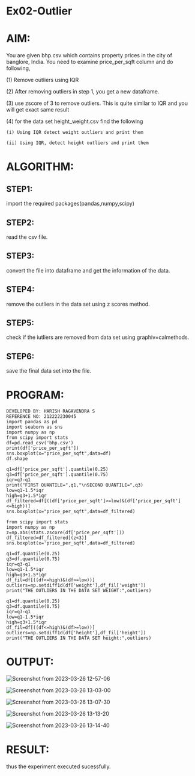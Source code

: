 # Ex02-Outlier

# AIM:

You are given bhp.csv which contains property prices in the city of banglore, India. You need to examine price_per_sqft column and do following,

(1) Remove outliers using IQR 

(2) After removing outliers in step 1, you get a new dataframe.

(3) use zscore of 3 to remove outliers. This is quite similar to IQR and you will get exact same result

(4) for the data set height_weight.csv find the following

    (i) Using IQR detect weight outliers and print them

    (ii) Using IQR, detect height outliers and print them
    
# ALGORITHM:
## STEP1:
import the required packages(pandas,numpy,scipy)
## STEP2:
read the csv file.
## STEP3:
convert the file into dataframe and get the information of the data.
## STEP4:
remove the outliers in the data set using z scores method.
## STEP5:
check if the iutliers are removed from data set using graphiv=calmethods.
## STEP6:
save the final data set into the file.

# PROGRAM:
```
DEVELOPED BY: HARISH RAGAVENDRA S
REFERENCE NO: 212222230045
import pandas as pd
import seaborn as sns
import numpy as np
from scipy import stats
df=pd.read_csv('bhp.csv')
print(df['price_per_sqft'])
sns.boxplot(x="price_per_sqft",data=df)
df.shape
```

```
q1=df['price_per_sqft'].quantile(0.25)
q3=df['price_per_sqft'].quantile(0.75)
iqr=q3-q1
print("FIRST QUANTILE=",q1,"\nSECOND QUANTILE=",q3)
low=q1-1.5*iqr
high=q3+1.5*iqr
df_filtered=df[((df['price_per_sqft']>=low)&(df['price_per_sqft']<=high))]
sns.boxplot(x="price_per_sqft",data=df_filtered)
```

```
from scipy import stats
import numpy as np
z=np.abs(stats.zscore(df['price_per_sqft']))
df_filtered=df_filtered[(z<3)]
sns.boxplot(x='price_per_sqft',data=df_filtered)
```

```
q1=df.quantile(0.25)
q3=df.quantile(0.75)
iqr=q3-q1
low=q1-1.5*iqr
high=q3+1.5*iqr
df_fil=df[((df<=high)&(df>=low))]
outliers=np.setdiff1d(df['weight'],df_fil['weight'])
print("THE OUTLIERS IN THE DATA SET WEIGHT:",outliers)
```

```
q1=df.quantile(0.25)
q3=df.quantile(0.75)
iqr=q3-q1
low=q1-1.5*iqr
high=q3+1.5*iqr
df_fil=df[((df<=high)&(df>=low))]
outliers=np.setdiff1d(df['height'],df_fil['height'])
print("THE OUTLIERS IN THE DATA SET height:",outliers)
```
# OUTPUT:

 
![Screenshot from 2023-03-26 12-57-06](https://user-images.githubusercontent.com/114852180/227761904-52b40b9a-2d29-46e5-9f2c-c068a813dd9a.png)

![Screenshot from 2023-03-26 13-03-00](https://user-images.githubusercontent.com/114852180/227761953-5575612a-eed0-4338-b485-53ff467c3c2b.png)

![Screenshot from 2023-03-26 13-07-30](https://user-images.githubusercontent.com/114852180/227762186-2648ee9c-535a-4460-bb36-c9b5029080ea.png)

![Screenshot from 2023-03-26 13-13-20](https://user-images.githubusercontent.com/114852180/227762244-ce9ea4bf-f246-4388-925c-0827534cd2ae.png)

![Screenshot from 2023-03-26 13-14-40](https://user-images.githubusercontent.com/114852180/227762294-6c55c869-e20e-4a48-85b4-5479461311d5.png)


# RESULT:
thus the experiment executed sucessfully.

